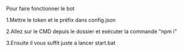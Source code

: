 Pour faire fonctionner le bot

1.Mettre le token et le préfix dans config.json

2.Allez sur le CMD depuis le dossier et exécuter la commande "npm i"

3.Ensuite il vous suffit juste a lancer start.bat
